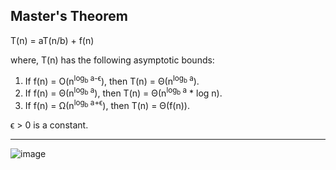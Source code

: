 ## Master's Theorem

T(n) = aT(n/b) + f(n)

where, T(n) has the following asymptotic bounds:
1. If f(n) = O(n<sup>log<sub>b</sub> a-ϵ</sup>), then T(n) = Θ(n<sup>log<sub>b</sub> a</sup>).
2. If f(n) = Θ(n<sup>log<sub>b</sub> a</sup>), then T(n) = Θ(n<sup>log<sub>b</sub> a</sup> * log n).
3. If f(n) = Ω(n<sup>log<sub>b</sub> a+ϵ</sup>), then T(n) = Θ(f(n)).

ϵ &gt; 0 is a constant.

---

![image](https://user-images.githubusercontent.com/43994542/106783732-9b6ece80-6671-11eb-8803-688a9a569da7.png)
